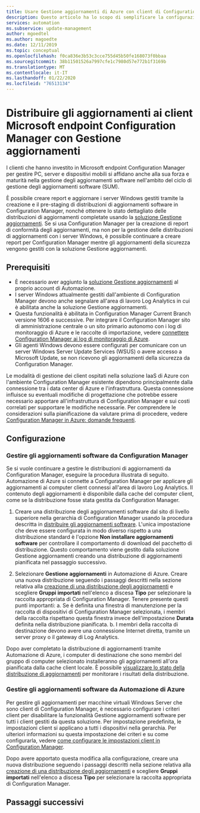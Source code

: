 ```yaml
---
title: Usare Gestione aggiornamenti di Azure con client di Configuration Manager
description: Questo articolo ha lo scopo di semplificare la configurazione di Microsoft endpoint Configuration Manager con questa soluzione per distribuire gli aggiornamenti software ai client di ConfigMgr.
services: automation
ms.subservice: update-management
author: mgoedtel
ms.author: magoedte
ms.date: 12/11/2019
ms.topic: conceptual
ms.openlocfilehash: f0ca836e3b53c3cce755d45b50fe168073f0bbaa
ms.sourcegitcommit: 38b11501526a7997cfe1c7980d57e772b1f3169b
ms.translationtype: MT
ms.contentlocale: it-IT
ms.lasthandoff: 01/22/2020
ms.locfileid: "76513134"
---
```

# <a name="deploy-updates-to-microsoft-endpoint-configuration-manager-clients-with-update-management"></a>Distribuire gli aggiornamenti ai client Microsoft endpoint Configuration Manager con Gestione aggiornamenti

I clienti che hanno investito in Microsoft endpoint Configuration Manager per gestire PC, server e dispositivi mobili si affidano anche alla sua forza e maturità nella gestione degli aggiornamenti software nell'ambito del ciclo di gestione degli aggiornamenti software (SUM).

È possibile creare report e aggiornare i server Windows gestiti tramite la creazione e il pre-staging di distribuzioni di aggiornamenti software in Configuration Manager, nonché ottenere lo stato dettagliato delle distribuzioni di aggiornamenti completate usando la [soluzione Gestione aggiornamenti](automation-update-management.md). Se si usa Configuration Manager per la creazione di report di conformità degli aggiornamenti, ma non per la gestione delle distribuzioni di aggiornamenti con i server Windows, è possibile continuare a creare report per Configuration Manager mentre gli aggiornamenti della sicurezza vengono gestiti con la soluzione Gestione aggiornamenti.

## <a name="prerequisites"></a>Prerequisiti

* È necessario aver aggiunto la [soluzione Gestione aggiornamenti](automation-update-management.md) al proprio account di Automazione.
* I server Windows attualmente gestiti dall'ambiente di Configuration Manager devono anche segnalare all'area di lavoro Log Analytics in cui è abilitata anche la soluzione Gestione aggiornamenti.
* Questa funzionalità è abilitata in Configuration Manager Current Branch versione 1606 e successive. Per integrare il Configuration Manager sito di amministrazione centrale o un sito primario autonomo con i log di monitoraggio di Azure e le raccolte di importazione, vedere [connettere Configuration Manager ai log di monitoraggio di Azure](../azure-monitor/platform/collect-sccm.md).  
* Gli agenti Windows devono essere configurati per comunicare con un server Windows Server Update Services (WSUS) o avere accesso a Microsoft Update, se non ricevono gli aggiornamenti della sicurezza da Configuration Manager.   

Le modalità di gestione dei client ospitati nella soluzione IaaS di Azure con l'ambiente Configuration Manager esistente dipendono principalmente dalla connessione tra i data center di Azure e l'infrastruttura. Questa connessione influisce su eventuali modifiche di progettazione che potrebbe essere necessario apportare all'infrastruttura di Configuration Manager e sui costi correlati per supportare le modifiche necessarie. Per comprendere le considerazioni sulla pianificazione da valutare prima di procedere, vedere [Configuration Manager in Azure: domande frequenti](https://docs.microsoft.com/configmgr/core/understand/configuration-manager-on-azure#networking).

## <a name="configuration"></a>Configurazione

### <a name="manage-software-updates-from-configuration-manager"></a>Gestire gli aggiornamenti software da Configuration Manager 

Se si vuole continuare a gestire le distribuzioni di aggiornamenti da Configuration Manager, eseguire la procedura illustrata di seguito. Automazione di Azure si connette a Configuration Manager per applicare gli aggiornamenti ai computer client connessi all'area di lavoro Log Analytics. Il contenuto degli aggiornamenti è disponibile dalla cache del computer client, come se la distribuzione fosse stata gestita da Configuration Manager.

1. Creare una distribuzione degli aggiornamenti software dal sito di livello superiore nella gerarchia di Configuration Manager usando la procedura descritta in [distribuire gli aggiornamenti software](https://docs.microsoft.com/configmgr/sum/deploy-use/deploy-software-updates). L'unica impostazione che deve essere configurata in modo diverso rispetto a una distribuzione standard è l'opzione **Non installare aggiornamenti software** per controllare il comportamento di download del pacchetto di distribuzione. Questo comportamento viene gestito dalla soluzione Gestione aggiornamenti creando una distribuzione di aggiornamenti pianificata nel passaggio successivo.

1. Selezionare **Gestione aggiornamenti** in Automazione di Azure. Creare una nuova distribuzione seguendo i passaggi descritti nella sezione relativa alla [creazione di una distribuzione degli aggiornamenti](automation-tutorial-update-management.md#schedule-an-update-deployment) e scegliere **Gruppi importati** nell'elenco a discesa **Tipo** per selezionare la raccolta appropriata di Configuration Manager. Tenere presente questi punti importanti: a. Se è definita una finestra di manutenzione per la raccolta di dispositivi di Configuration Manager selezionata, i membri della raccolta rispettano questa finestra invece dell'impostazione **Durata** definita nella distribuzione pianificata.
    b. I membri della raccolta di destinazione devono avere una connessione Internet diretta, tramite un server proxy o il gateway di Log Analytics.

Dopo aver completato la distribuzione di aggiornamenti tramite Automazione di Azure, i computer di destinazione che sono membri del gruppo di computer selezionato installeranno gli aggiornamenti all'ora pianificata dalla cache client locale. È possibile [visualizzare lo stato della distribuzione di aggiornamenti](automation-tutorial-update-management.md#view-results-of-an-update-deployment) per monitorare i risultati della distribuzione.

### <a name="manage-software-updates-from-azure-automation"></a>Gestire gli aggiornamenti software da Automazione di Azure

Per gestire gli aggiornamenti per macchine virtuali Windows Server che sono client di Configuration Manager, è necessario configurare i criteri client per disabilitare la funzionalità Gestione aggiornamenti software per tutti i client gestiti da questa soluzione. Per impostazione predefinita, le impostazioni client si applicano a tutti i dispositivi nella gerarchia. Per ulteriori informazioni su questa impostazione dei criteri e su come configurarla, vedere [come configurare le impostazioni client in Configuration Manager](https://docs.microsoft.com/configmgr/core/clients/deploy/configure-client-settings).

Dopo avere apportato questa modifica alla configurazione, creare una nuova distribuzione seguendo i passaggi descritti nella sezione relativa alla [creazione di una distribuzione degli aggiornamenti](automation-tutorial-update-management.md#schedule-an-update-deployment) e scegliere **Gruppi importati** nell'elenco a discesa **Tipo** per selezionare la raccolta appropriata di Configuration Manager.

## <a name="next-steps"></a>Passaggi successivi


